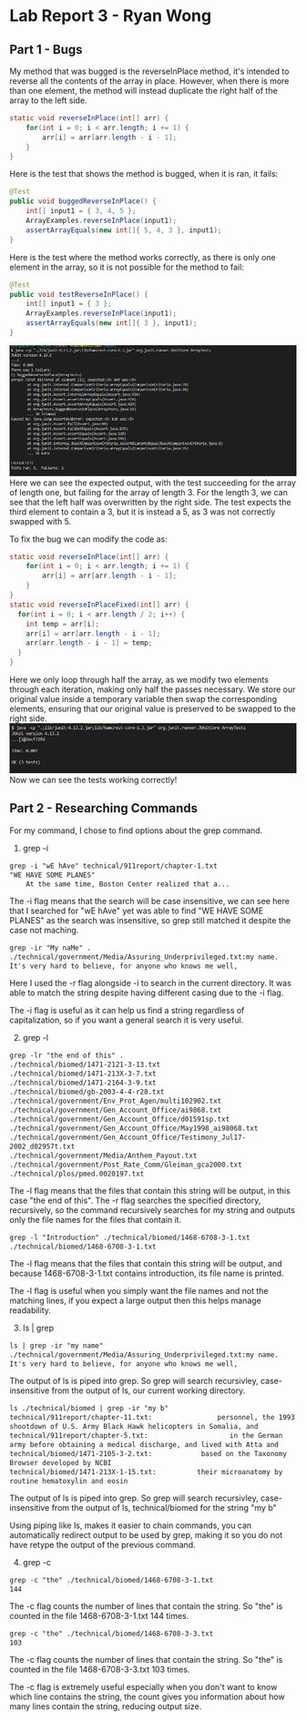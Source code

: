 # Lab Report 3 - Ryan Wong
## Part 1 - Bugs
My method that was bugged is the reverseInPlace method, it's intended to reverse all the contents of the array in place. However, when there is more than one element, the method will instead duplicate the right half of the array to the left side.
```java
static void reverseInPlace(int[] arr) {
    for(int i = 0; i < arr.length; i += 1) {
        arr[i] = arr[arr.length - i - 1];
    }
}
```
Here is the test that shows the method is bugged, when it is ran, it fails:
```java
@Test 
public void buggedReverseInPlace() {
    int[] input1 = { 3, 4, 5 };
    ArrayExamples.reverseInPlace(input1);
    assertArrayEquals(new int[]{ 5, 4, 3 }, input1);
}
```
Here is the test where the method works correctly, as there is only one element in the array, so it is not possible for the method to fail:
```java
@Test 
public void testReverseInPlace() {
    int[] input1 = { 3 };
    ArrayExamples.reverseInPlace(input1);
    assertArrayEquals(new int[]{ 3 }, input1);
}
```
![Image](tests.png)
Here we can see the expected output, with the test succeeding for the array of length one, but failing for the array of length 3. For the length 3, we can see  that the left half was overwritten by the right side. The test expects the third element to contain a 3, but it is instead a 5, as 3 was not correctly swapped with 5.

To fix the bug we can modify the code as:
```java
static void reverseInPlace(int[] arr) {
    for(int i = 0; i < arr.length; i += 1) {
        arr[i] = arr[arr.length - i - 1];
    }
}
static void reverseInPlaceFixed(int[] arr) {
  for(int i = 0; i < arr.length / 2; i++) {
    int temp = arr[i];
    arr[i] = arr[arr.length - i - 1];
    arr[arr.length - i - 1] = temp;
  }
}
```
Here we only loop through half the array, as we modify two elements through each iteration, making only half the passes necessary. We store our original value inside a temporary variable then swap the corresponding elements, ensuring that our original value is preserved to be swapped to the right side.
![Image](tests-working.png)
Now we can see the tests working correctly!

## Part 2 - Researching Commands
For my command, I chose to find options about the grep command.
1. grep -i
```shell
grep -i "wE hAve" technical/911report/chapter-1.txt
"WE HAVE SOME PLANES"
    At the same time, Boston Center realized that a...
```
The -i flag means that the search will be case insensitive, we can see here that I searched for "wE hAve" yet was able to find "WE HAVE SOME PLANES" as the search was insensitive, so grep still matched it despite the case not maching.

```shell
grep -ir "My naMe" .
./technical/government/Media/Assuring_Underprivileged.txt:my name. It's very hard to believe, for anyone who knows me well,
```
Here I used the -r flag alongside -i to search in the current directory. It was able to match the string despite having different casing due to the -i flag.

The -i flag is useful as it can help us find a string regardless of capitalization, so if you want a general search it is very useful.

2. grep -l
```shell
grep -lr "the end of this" .
./technical/biomed/1471-2121-3-13.txt
./technical/biomed/1471-213X-3-7.txt
./technical/biomed/1471-2164-3-9.txt
./technical/biomed/gb-2003-4-4-r28.txt
./technical/government/Env_Prot_Agen/multi102902.txt
./technical/government/Gen_Account_Office/ai9868.txt
./technical/government/Gen_Account_Office/d01591sp.txt
./technical/government/Gen_Account_Office/May1998_ai98068.txt
./technical/government/Gen_Account_Office/Testimony_Jul17-2002_d02957t.txt
./technical/government/Media/Anthem_Payout.txt
./technical/government/Post_Rate_Comm/Gleiman_gca2000.txt
./technical/plos/pmed.0020197.txt
```
The -l flag means that the files that contain this string will be output, in this case "the end of this". The -r flag searches the specified directory, recursively, so the command recursively searches for my string and outputs only the file names for the files that contain it.

```shell
grep -l "Introduction" ./technical/biomed/1468-6708-3-1.txt
./technical/biomed/1468-6708-3-1.txt
```
The -l flag means that the files that contain this string will be output, and because 1468-6708-3-1.txt contains introduction, its file name is printed.

The -l flag is useful when you simply want the file names and not the matching lines, if you expect a large output then this helps manage readability.

3. ls | grep
``` shell
ls | grep -ir "my name"                                                                                                               
./technical/government/Media/Assuring_Underprivileged.txt:my name. It's very hard to believe, for anyone who knows me well,
```
The output of ls is piped into grep. So grep will search recursivley, case-insensitive from the output of ls, our current working directory.

```shell
ls ./technical/biomed | grep -ir "my b"
technical/911report/chapter-11.txt:                personnel, the 1993 shootdown of U.S. Army Black Hawk helicopters in Somalia, and
technical/911report/chapter-5.txt:                    in the German army before obtaining a medical discharge, and lived with Atta and
technical/biomed/1471-2105-3-2.txt:            based on the Taxonomy Browser developed by NCBI
technical/biomed/1471-213X-1-15.txt:          their microanatomy by routine hematoxylin and eosin
```
The output of ls is piped into grep. So grep will search recursivley, case-insensitive from the output of ls, technical/biomed for the string "my b"

Using piping like ls, makes it easier to chain commands, you can automatically redirect output to be used by grep, making it so you do not have retype the output of the previous command.

4. grep -c
```shell
grep -c "the" ./technical/biomed/1468-6708-3-1.txt
144
```
The -c flag counts the number of lines that contain the string. So "the" is counted in the file 1468-6708-3-1.txt 144 times.

```shell
grep -c "the" ./technical/biomed/1468-6708-3-3.txt
103
```
The -c flag counts the number of lines that contain the string. So "the" is counted in the file 1468-6708-3-3.txt 103 times.

The -c flag is extremely useful especially when you don't want to know which line contains the string, the count gives you information about how many lines contain the string, reducing output size.